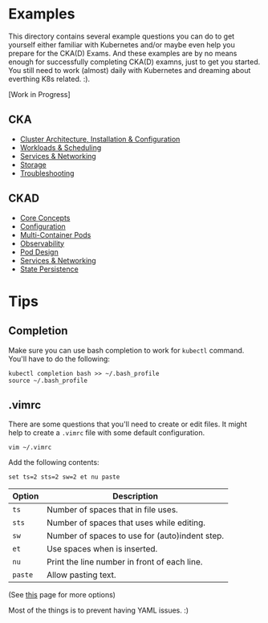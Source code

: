 # Examples

This directory contains several example questions you can do to get yourself either familiar with Kubernetes and/or maybe even help you prepare for the CKA(D) Exams. And these examples are by no means enough for successfully completing CKA(D) examns, just to get you started. You still need to work (almost) daily with Kubernetes and dreaming about everthing K8s related. :).

[Work in Progress]

## CKA

* [Cluster Architecture, Installation & Configuration](01_cluster.md)
* [Workloads & Scheduling](02_scheduling.md)
* [Services & Networking](03_networking.md)
* [Storage](04_storage.md)
* [Troubleshooting](05_troubleshooting.md)

## CKAD

* [Core Concepts](11_core.md)
* [Configuration](12_configuration.md)
* [Multi-Container Pods](13_multipods.md)
* [Observability](14_observability.md)
* [Pod Design](15_poddesign.md)
* [Services & Networking](16_services_networking.md)
* [State Persistence](17_state_persistence.md)

# Tips

## Completion

Make sure you can use bash completion to work for `kubectl` command. You'll have to do the following:

```
kubectl completion bash >> ~/.bash_profile
source ~/.bash_profile
```

## .vimrc

There are some questions that you'll need to create or edit files. It might help to create a `.vimrc` file with some default configuration.

```
vim ~/.vimrc
```
Add the following contents:

```
set ts=2 sts=2 sw=2 et nu paste
```

|Option|Description|
|---|---|
|`ts`| Number of spaces that <Tab> in file uses.|
|`sts`| Number of spaces that <Tab> uses while editing.|
|`sw`| Number of spaces to use for (auto)indent step.|
|`et`| Use spaces when <Tab> is inserted.|
|`nu`| Print the line number in front of each line.|
|`paste`| Allow pasting text.|

(See [this](http://vimdoc.sourceforge.net/htmldoc/quickref.html#option-list) page for more options)

Most of the things is to prevent having YAML issues. :)
